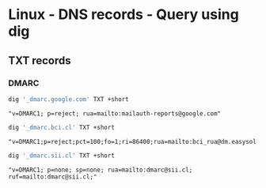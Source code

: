 # Linux - DNS records - Query using dig

## TXT records

### DMARC

```bash
dig '_dmarc.google.com' TXT +short
```

```text
"v=DMARC1; p=reject; rua=mailto:mailauth-reports@google.com"
```

```bash
dig '_dmarc.bci.cl' TXT +short
```

```text
"v=DMARC1;p=reject;pct=100;fo=1;ri=86400;rua=mailto:bci_rua@dm.easysol.net;ruf=mailto:bci_ruf@dm.easysol.net"
```

```bash
dig '_dmarc.sii.cl' TXT +short
```

```text
"v=DMARC1; p=none; sp=none; rua=mailto:dmarc@sii.cl; ruf=mailto:dmarc@sii.cl;"
```
